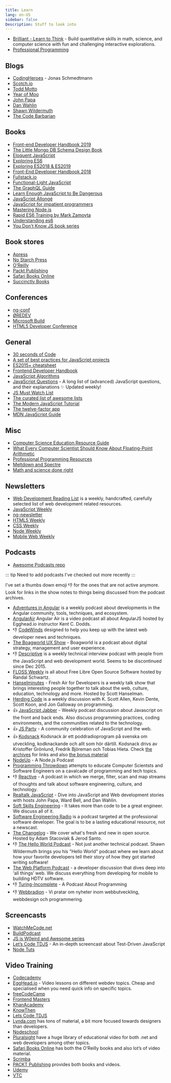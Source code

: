 ```yaml
---
title: Learn
lang: en-US
sidebar: false
Description: Stuff to look into
---
```


* [Brilliant - Learn to Think](https://brilliant.org/) - Build quantitative skills in math, science, and computer science with fun and challenging interactive explorations.
* [Professional Programming](https://github.com/charlax/professional-programming)


## Blogs

* [CodingHeroes](http://codingheroes.io) - Jonas Schmedtmann
* [Scotch.io](http://scotch.io/)
* [Todd Motto](http://toddmotto.com/)
* [Year of Moo](http://www.yearofmoo.com/)
* [John Papa](http://www.johnpapa.net/)
* [Dan Wahlin](https://weblogs.asp.net/dwahlin)
* [Shawn Wildermuth](http://wildermuth.com/)
* [The Code Barbarian](http://thecodebarbarian.com/)

## Books

* [Front-end Developer Handbook 2019](https://frontendmasters.com/books/front-end-handbook/2019/)
* [The Little Mongo DB Schema Design Book](https://leanpub.com/mongodbschemadesign)
* [Eloquent JavaScript](https://eloquentjavascript.net/)
* [Exploring ES6](http://exploringjs.com/es6/index.html)
* [Exploring ES2018 &  ES2019](http://exploringjs.com/es2018-es2019/)
* [Front-End Developer Handbook 2018](https://frontendmasters.com/books/front-end-handbook/2018/)
* [Fullstack.io](http://www.fullstackedu.com/)
* [Functional-Light JavaScript](https://leanpub.com/fljs)
* [The GraphQL Guide](https://graphql.guide/)
* [Learn Enough JavaScript to Be Dangerous](https://www.learnenough.com/javascript-tutorial)
* [JavaScript Allongé](https://leanpub.com/javascriptallongesix)
* [JavaScript for impatient programmers](http://exploringjs.com/impatient-js/index.html)
* [Mastering Node.js](http://visionmedia.github.io/masteringnode/)
* [Rapid ES6 Training by Mark Zamoyta](https://app.pluralsight.com/library/courses/rapid-es6-training/table-of-contents)
* [Understanding es6](https://github.com/nzakas/understandinges6/tree/master/manuscript)
* [You Don't Know JS book series](https://github.com/getify/You-Dont-Know-JS)

## Book stores

* [Apress](http://www.apress.com/)
* [No Starch Press](http://www.nostarch.com/)
* [O&rsquo;Reilly](http://shop.oreilly.com/)
* [Packt Publishing](https://www.packtpub.com/)
* [Safari Books Online](https://www.safaribooksonline.com)
* [Succinctly Books](https://www.syncfusion.com/resources/techportal/ebooks)

## Conferences

* [ng-conf](https://www.ng-conf.org/)
* [ØREDEV](http://oredev.org/)
* [Microsoft Build](http://www.buildwindows.com/)
* [HTML5 Developer Conference](http://html5devconf.com/)

## General

* [30 seconds of Code](https://30secondsofcode.org/)
* [A set of best practices for JavaScript projects](https://github.com/elsewhencode/project-guidelines#readme)
* [ES2015+ cheatsheet](https://devhints.io/es6)
* [Frontend Developer Handbook](https://frontendmasters.com/books/front-end-handbook/2019/)
* [JavaScript Algorithms](https://mgechev.github.io/javascript-algorithms/)
* [JavaScript Questions](https://github.com/lydiahallie/javascript-questions) - A long list of (advanced) JavaScript questions, and their explanations ✨ Updated weekly!
* [JS Must Watch List](https://github.com/bolshchikov/js-must-watch)
* [The curated list of awesome lists](https://github.com/sindresorhus/awesome)
* [The Modern JavaScript Tutorial](http://javascript.info/)
* [The twelve-factor app](https://12factor.net/)
* [MDN JavaScript Guide](https://developer.mozilla.org/en-US/docs/Web/JavaScript/Guide)

## Misc

* [Computer Science Education Resource Guide](http://www.smartscholar.com/computer-science-guide/)
* [What Every Computer Scientist Should Know About Floating-Point Arithmetic](https://docs.oracle.com/cd/E19957-01/806-3568/ncg_goldberg.html)
* [Professional Programming Resources](https://github.com/charlax/professional-programming)
* [Meltdown and Spectre](https://spectreattack.com/)
* [Math and science done right](https://brilliant.org/)

## Newsletters

* [Web Development Reading List](https://wdrl.info/) is a weekly, handcrafted, carefully selected list of web development related resources.
* [JavaScript Weekly](http://javascriptweekly.com/)
* [ng-newsletter](http://www.ng-newsletter.com/)
* [HTML5 Weekly](http://html5weekly.com/)
* [CSS Weekly](http://css-weekly.com/)
* [Node Weekly](http://nodeweekly.com/)
* [Mobile Web Weekly](http://mobilewebweekly.co/)

## Podcasts

* [Awesome Podcasts repo](https://github.com/rShetty/awesome-podcasts)

::: tip
Need to add podcasts I've checked out more recently
:::

I've set a thumbs down emoji :-1: for the ones that are not active anymore. Look for links in the show notes to things being discussed from the podcast archives.

* [Adventures in Angular](https://devchat.tv/adv-in-angular) is a weekly podcast about developments in the Angular community, tools, techniques, and ecosystem.
* [AngularAir](http://angularair.podbean.com/) Angular Air is a video podcast all about AngularJS hosted by Egghead.io instructor Kent C. Dodds.
* :-1: [CodeWinds](http://codewinds.com/podcast.html) designed to help you keep up with the latest web developer news and techniques.
* [The Boagworld UX Show](http://boagworld.com/show) - Boagworld is a podcast about digital strategy, management and user experience.
* :-1: [Descriptive](https://twitter.com/descriptivepod) is a weekly technical interview podcast with people from the JavaScript and web development world. Seems to be discontinued since Dec 2015.
* [FLOSS Weekly](http://twit.tv/show/floss-weekly) is all about Free Libre Open Source Software hosted by Randal Schwartz.
* [Hanselminutes](http://hanselminutes.com/) - Fresh Air for Developers is a weekly talk show that brings interesting people together to talk about the web, culture, education, technology and more. Hosted by Scott Hanselman.
* [Herding Code](http://herdingcode.com/) is a weekly discussion with K. Scott Allen, Kevin Dente, Scott Koon, and Jon Galloway on programming.
* :+1: [JavaScript Jabber](https://devchat.tv/js-jabber/) - Weekly podcast discussion about Javascript on the front and back ends. Also discuss programming practices, coding environments, and the communities related to the technology.
* :+1: [JS Party](https://changelog.com/jsparty) - A community celebration of JavaScript and the web.
* :+1: [Kodsnack](http://kodsnack.se/) Kodsnack är ett poddradioprogram på svenska om utveckling, kodknackande och allt som hör därtill. Kodsnack drivs av Kristoffer Grönlund, Fredrik Björeman och Tobias Hieta. Check [the archives](http://kodsnack.se/avsnitt/) for links and also [the bonus material](http://kodsnack.se/sumpsnack/)
* [NodeUp](http://nodeup.com/) - A Node.js Podcast
* [Programming Throwdown](http://www.programmingthrowdown.com/) attempts to educate Computer Scientsts and Software Engineers on a cavalcade of programming and tech topics.
* :-1: [Reactive](http://reactive.audio/) - A podcast in which we merge, filter, scan and map streams of thoughts and talk about software engineering, culture, and technology.
* [Realtalk JavaScript](https://realtalkjavascript.simplecast.fm/) - Dive into JavaScript and Web development stories with hosts John Papa, Ward Bell, and Dan Wahlin.
* [Soft Skills Engineering](https://twitter.com/SoftSkillsEng) - It takes more than code to be a great engineer. We discuss all of it.
* [Software Engineering Radio](http://www.se-radio.net/) is a podcast targeted at the professional software developer. The goal is to be a lasting educational resource, not a newscast.
* [The Changelog](https://changelog.com) - We cover what's fresh and new in open source. Hosted by Adam Stacoviak & Jerod Santo.
* :-1: [The Hello World Podcast](http://hwpod.libsyn.com/) - Not just another technical podcast. Shawn Wildermuth brings you his "Hello World" podcast where we learn about how your favorite developers tell their story of how they got started writing software!
* [The Web Platform Podcast](http://thewebplatform.libsyn.com/webpage) - a developer discussion that dives deep into ‘all things’ web. We discuss everything from developing for mobile to building HDTV software.
* :-1: [Turing-Incomplete](http://turing.cool/) - A Podcast About Programming
* :-1: [Webbradion](http://webbradion.net/) - Vi pratar om nyheter inom webbutveckling, webbdesign och programmering.

## Screencasts

* [WatchMeCode.net](https://sub.watchmecode.net/)
* [BuildPodcast](http://build-podcast.com/)
* [JS is W0eird and Awesome series](https://www.youtube.com/playlist?list=PLoYCgNOIyGABI011EYc-avPOsk1YsMUe_&amp;src_vid=JEq7Ehw-qk8&amp;feature=iv&amp;annotation_id=annotation_2881740617)
* [Let&rsquo;s Code TDJS](http://www.letscodejavascript.com/) - An in-depth screencast about Test-Driven JavaScript
* [Node Tuts](http://nodetuts.com/index.html)

## Video Training

* [Codecademy](https://www.codecademy.com/)
* [EggHead.io](https://egghead.io/) - Video lessons on different webdev topics. Cheap and specialised when you need quick info on specific topics.
* [freeCodeCamp](https://www.freecodecamp.com/)
* [Frontend Masters](https://frontendmasters.com/)
* [KhanAcademy](https://www.khanacademy.org/)
* [KnowThen](http://knowthen.com/)
* [Lets Code TDJS](http://www.letscodejavascript.com/)
* [Lynda.com](http://www.lynda.com/) has tons of material, a bit more focused towards designers than developers.
* [Nodeschool](http://nodeschool.io/)
* [Pluralsight](http://pluralsight.com/) have a huge library of educational video for both .net and web developers among other topics.
* [Safari Books Online](https://www.safaribooksonline.com) has both the O&rsquo;Reilly books and also lot&rsquo;s of video material.
* [Scrimba](https://scrimba.com/)
* [PACKT Publishing](https://www.packtpub.com) provides both books and videos.
* [Udemy](https://www.udemy.com/)
* [VTC](https://www.vtc.com/)
